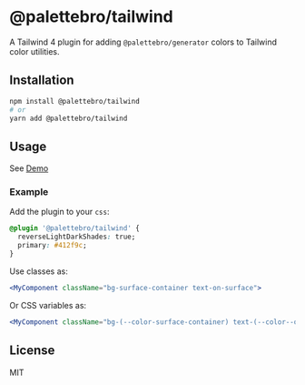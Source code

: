 # @palettebro/tailwind

A Tailwind 4 plugin for adding `@palettebro/generator` colors to Tailwind color utilities.

## Installation

```bash
npm install @palettebro/tailwind
# or
yarn add @palettebro/tailwind
```

## Usage

See [Demo](../../apps/demo-tailwind/README.md)

### Example

Add the plugin to your `css`:

```css
@plugin '@palettebro/tailwind' {
  reverseLightDarkShades: true;
  primary: #412f9c;
}
```

Use classes as:

```jsx
<MyComponent className="bg-surface-container text-on-surface">
```

Or CSS variables as:

```jsx
<MyComponent className="bg-(--color-surface-container) text-(--color--on-surface)">
```

## License

MIT